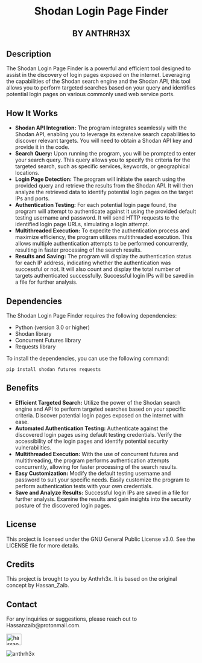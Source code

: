 


<h1 align="center">Shodan Login Page Finder</h1>

<h2 align="center">BY ANTHRH3X</h2>

<h2>Description</h2>
<p>
  The Shodan Login Page Finder is a powerful and efficient tool designed to assist in the discovery of login pages exposed on the internet. Leveraging the capabilities of the Shodan search engine and the Shodan API, this tool allows you to perform targeted searches based on your query and identifies potential login pages on various commonly used web service ports.
</p>

<h2>How It Works</h2>
<ul>
  <li>
    <strong>Shodan API Integration:</strong> The program integrates seamlessly with the Shodan API, enabling you to leverage its extensive search capabilities to discover relevant targets. You will need to obtain a Shodan API key and provide it in the code.
  </li>
  <li>
    <strong>Search Query:</strong> Upon running the program, you will be prompted to enter your search query. This query allows you to specify the criteria for the targeted search, such as specific services, keywords, or geographical locations.
  </li>
  <li>
    <strong>Login Page Detection:</strong> The program will initiate the search using the provided query and retrieve the results from the Shodan API. It will then analyze the retrieved data to identify potential login pages on the target IPs and ports.
  </li>
  <li>
    <strong>Authentication Testing:</strong> For each potential login page found, the program will attempt to authenticate against it using the provided default testing username and password. It will send HTTP requests to the identified login page URLs, simulating a login attempt.
  </li>
  <li>
    <strong>Multithreaded Execution:</strong> To expedite the authentication process and maximize efficiency, the program utilizes multithreaded execution. This allows multiple authentication attempts to be performed concurrently, resulting in faster processing of the search results.
  </li>
  <li>
    <strong>Results and Saving:</strong> The program will display the authentication status for each IP address, indicating whether the authentication was successful or not. It will also count and display the total number of targets authenticated successfully. Successful login IPs will be saved in a file for further analysis.
  </li>
</ul>

<h2>Dependencies</h2>
<p>
  The Shodan Login Page Finder requires the following dependencies:
</p>
<ul>
  <li>Python (version 3.0 or higher)</li>
  <li>Shodan library</li>
  <li>Concurrent Futures library</li>
  <li>Requests library</li>
</ul>
<p>
  To install the dependencies, you can use the following command:
</p>
<pre><code>pip install shodan futures requests</code></pre>

<h2>Benefits</h2>
<ul>
  <li>
    <strong>Efficient Targeted Search:</strong> Utilize the power of the Shodan search engine and API to perform targeted searches based on your specific criteria. Discover potential login pages exposed on the internet with ease.
  </li>
  <li>
    <strong>Automated Authentication Testing:</strong> Authenticate against the discovered login pages using default testing credentials. Verify the accessibility of the login pages and identify potential security vulnerabilities.
  </li>
  <li>
    <strong>Multithreaded Execution:</strong> With the use of concurrent futures and multithreading, the program performs authentication attempts concurrently, allowing for faster processing of the search results.
  </li>
  <li>
    <strong>Easy Customization:</strong> Modify the default testing username and password to suit your specific needs. Easily customize the program to perform authentication tests with your own credentials.
  </li>
  <li>
    <strong>Save and Analyze Results:</strong> Successful login IPs are saved in a file for further analysis. Examine the results and gain insights into the security posture of the discovered login pages.
  </li>
</ul>

<h2>License</h2>
<p>
  This project is licensed under the GNU General Public License v3.0. See the LICENSE file for more details.
</p>

<h2>Credits</h2>
<p>
  This project is brought to you by Anthrh3x. It is based on the original concept by Hassan_Zaib.
</p>

<h2>Contact</h2>
<p>
  For any inquiries or suggestions, please reach out to Hassanzaib@protonmail.com.
</p>





<p align="left">
<a href="https://instagram.com/hassan_zaib_ceo" target="blank"><img align="center" src="https://raw.githubusercontent.com/rahuldkjain/github-profile-readme-generator/master/src/images/icons/Social/instagram.svg" alt="hassan_zaib_ceo" height="30" width="40" /></a>
</p>

<p><img align="center" src="https://github-readme-streak-stats.herokuapp.com/?user=anthrh3x&" alt="anthrh3x" /></p>
